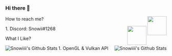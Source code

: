 ### Hi there 👋

<img width=60 align="right" src="https://toppng.com/public/uploads/thumbnail/jpg-library-on-a-call-facebook-symbols-emoticons-pinterest-emoji-talking-on-phone-11562972062hi5i79jzy6.png">

<p align="left" >How to reach me? </p>
1. Discord: Snowii#1268

<img width=60  align="right" src="https://i.pinimg.com/originals/cb/3e/01/cb3e014d6122af3b43933bb571859ae7.png"/>


<p align="left" >What I Like? </p>
1. OpenGL & Vulkan API


<img align="left" alt="Snowiiii's Github Stats" src="https://github-readme-stats.vercel.app/api/top-langs/?username=Snowiiii&show_icons=true&hide_border=true&theme=radical">
<img align="right" alt="Snowiiii's Github Stats" src="https://github-readme-stats.vercel.app/api?username=Snowiiii&show_icons=true&hide_border=true&theme=radical">
